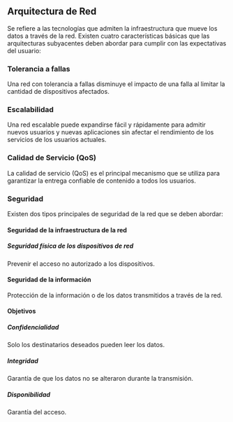 ## Arquitectura de Red
Se refiere a las tecnologías que admiten la infraestructura que mueve los datos a través de la red.
Existen cuatro características básicas que las arquitecturas subyacentes deben abordar para cumplir con las expectativas del usuario:
### Tolerancia a fallas
Una red con tolerancia a fallas disminuye el impacto de una falla al limitar la cantidad de dispositivos afectados.
### Escalabilidad
Una red escalable puede expandirse fácil y rápidamente para admitir nuevos usuarios y nuevas aplicaciones sin afectar el rendimiento de los servicios de los usuarios actuales.
### Calidad de Servicio (QoS)
La calidad de servicio (QoS) es el principal mecanismo que se utiliza para garantizar la entrega confiable de contenido a todos los usuarios.
### Seguridad
Existen dos tipos principales de seguridad de la red que se deben abordar:
#### Seguridad de la infraestructura de la red
##### Seguridad física de los dispositivos de red
Prevenir el acceso no autorizado a los dispositivos.
#### Seguridad de la información
Protección de la información o de los datos transmitidos a través de la red.
#### Objetivos
##### Confidencialidad
Solo los destinatarios deseados pueden leer los datos.
##### Integridad
Garantía de que los datos no se alteraron durante la transmisión.
##### Disponibilidad
Garantía del acceso.